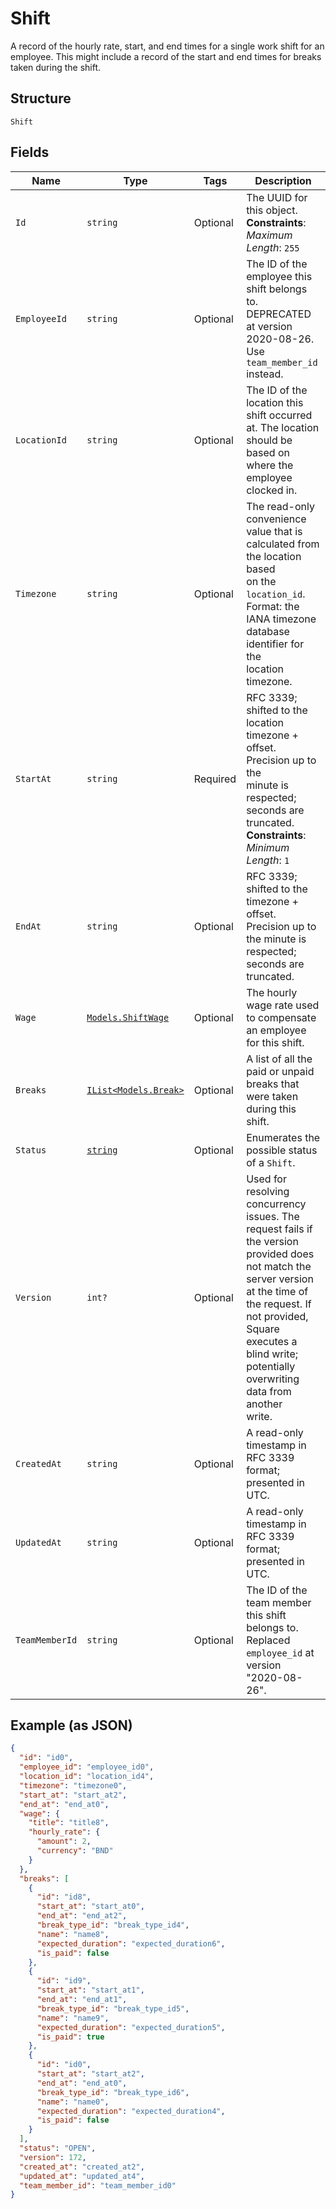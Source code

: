 
# Shift

A record of the hourly rate, start, and end times for a single work shift
for an employee. This might include a record of the start and end times for breaks
taken during the shift.

## Structure

`Shift`

## Fields

| Name | Type | Tags | Description |
|  --- | --- | --- | --- |
| `Id` | `string` | Optional | The UUID for this object.<br>**Constraints**: *Maximum Length*: `255` |
| `EmployeeId` | `string` | Optional | The ID of the employee this shift belongs to. DEPRECATED at version 2020-08-26. Use `team_member_id` instead. |
| `LocationId` | `string` | Optional | The ID of the location this shift occurred at. The location should be based on<br>where the employee clocked in. |
| `Timezone` | `string` | Optional | The read-only convenience value that is calculated from the location based<br>on the `location_id`. Format: the IANA timezone database identifier for the<br>location timezone. |
| `StartAt` | `string` | Required | RFC 3339; shifted to the location timezone + offset. Precision up to the<br>minute is respected; seconds are truncated.<br>**Constraints**: *Minimum Length*: `1` |
| `EndAt` | `string` | Optional | RFC 3339; shifted to the timezone + offset. Precision up to the minute is<br>respected; seconds are truncated. |
| `Wage` | [`Models.ShiftWage`](../../doc/models/shift-wage.md) | Optional | The hourly wage rate used to compensate an employee for this shift. |
| `Breaks` | [`IList<Models.Break>`](../../doc/models/break.md) | Optional | A list of all the paid or unpaid breaks that were taken during this shift. |
| `Status` | [`string`](../../doc/models/shift-status.md) | Optional | Enumerates the possible status of a `Shift`. |
| `Version` | `int?` | Optional | Used for resolving concurrency issues. The request fails if the version<br>provided does not match the server version at the time of the request. If not provided,<br>Square executes a blind write; potentially overwriting data from another<br>write. |
| `CreatedAt` | `string` | Optional | A read-only timestamp in RFC 3339 format; presented in UTC. |
| `UpdatedAt` | `string` | Optional | A read-only timestamp in RFC 3339 format; presented in UTC. |
| `TeamMemberId` | `string` | Optional | The ID of the team member this shift belongs to. Replaced `employee_id` at version "2020-08-26". |

## Example (as JSON)

```json
{
  "id": "id0",
  "employee_id": "employee_id0",
  "location_id": "location_id4",
  "timezone": "timezone0",
  "start_at": "start_at2",
  "end_at": "end_at0",
  "wage": {
    "title": "title8",
    "hourly_rate": {
      "amount": 2,
      "currency": "BND"
    }
  },
  "breaks": [
    {
      "id": "id8",
      "start_at": "start_at0",
      "end_at": "end_at2",
      "break_type_id": "break_type_id4",
      "name": "name8",
      "expected_duration": "expected_duration6",
      "is_paid": false
    },
    {
      "id": "id9",
      "start_at": "start_at1",
      "end_at": "end_at1",
      "break_type_id": "break_type_id5",
      "name": "name9",
      "expected_duration": "expected_duration5",
      "is_paid": true
    },
    {
      "id": "id0",
      "start_at": "start_at2",
      "end_at": "end_at0",
      "break_type_id": "break_type_id6",
      "name": "name0",
      "expected_duration": "expected_duration4",
      "is_paid": false
    }
  ],
  "status": "OPEN",
  "version": 172,
  "created_at": "created_at2",
  "updated_at": "updated_at4",
  "team_member_id": "team_member_id0"
}
```

